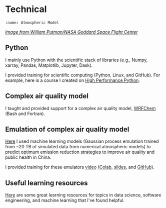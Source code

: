 # Technical

```{image} images/model_crop.png
:name: Atmospheric Model
```

[*Image from William Putman/NASA Goddard Space Flight Center*](https://www.nasa.gov/content/a-portrait-of-global-winds)  

## Python

I mainly use Python with the scientific stack of libraries (e.g., Numpy, xarray, Pandas, Matplotlib, Jupyter, Dask).  

I provided training for scientific computing (Python, Linux, and GitHub). For example, here is a course I created on [High Performance Python](https://arctraining.github.io/swd6_hpp/).

## Complex air quality model

I taught and provided support for a complex air quality model, [WRFChem](https://wrfchem-leeds.github.io/WRFotron/) (Bash and Fortran).  

## Emulation of complex air quality model

[Here](/emulator) I used machine learning models (Gaussian process emulation trained from ~20 TB of simulated data from numerical atmospheric models) to predict optimum emission reduction strategies to improve air quality and public health in China.  

I provided training for these emulators
[video](https://youtu.be/zbt7aa2QIAA) ([Colab](https://colab.research.google.com/github/lukeconibear/emulator_training/blob/main/emulator_training.ipynb), [slides](https://github.com/lukeconibear/emulator_training/blob/main/AGU2021_Luke-Conibear_Presentation.pdf), and [GitHub](https://github.com/lukeconibear/emulator_training)).

## Useful learning resources

[Here](/useful_learning_resources) are some great learning resources for topics in data science, software engineering, and machine learning that I've found helpful.  
